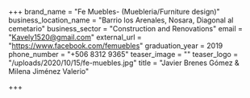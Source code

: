 +++
brand_name = "Fe Muebles- (Muebleria/Furniture design)"
business_location_name = "Barrio los Arenales, Nosara, Diagonal al cemetario"
business_sector = "Construction and Renovations"
email = "Kavely1520@gmail.com"
external_url = "https://www.facebook.com/femuebles"
graduation_year = 2019
phone_number = "+506 8312 9365"
teaser_image = ""
teaser_logo = "/uploads/2020/10/15/fe-muebles.jpg"
title = "Javier Brenes Gómez & Milena Jiménez Valerio"

+++
